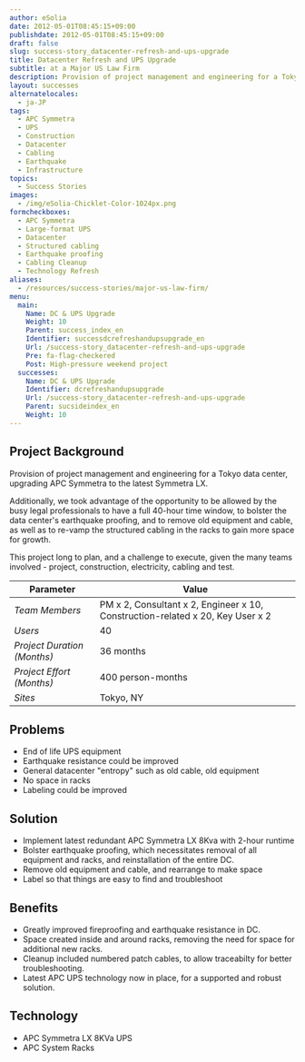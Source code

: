 ```yaml
---
author: eSolia
date: 2012-05-01T08:45:15+09:00
publishdate: 2012-05-01T08:45:15+09:00
draft: false
slug: success-story_datacenter-refresh-and-ups-upgrade
title: Datacenter Refresh and UPS Upgrade
subtitle: at a Major US Law Firm
description: Provision of project management and engineering for a Tokyo data center, upgrading APC Symmetra to the latest Symmetra LX. - from eSolia Inc.
layout: successes
alternatelocales:
  - ja-JP
tags:
  - APC Symmetra
  - UPS
  - Construction
  - Datacenter
  - Cabling
  - Earthquake
  - Infrastructure
topics:
  - Success Stories
images:  
  - /img/eSolia-Chicklet-Color-1024px.png
formcheckboxes:
  - APC Symmetra
  - Large-format UPS
  - Datacenter
  - Structured cabling
  - Earthquake proofing
  - Cabling Cleanup
  - Technology Refresh
aliases:
  - /resources/success-stories/major-us-law-firm/
menu:
  main:
    Name: DC & UPS Upgrade
    Weight: 10
    Parent: success_index_en
    Identifier: successdcrefreshandupsupgrade_en
    Url: /success-story_datacenter-refresh-and-ups-upgrade
    Pre: fa-flag-checkered
    Post: High-pressure weekend project
  successes:
    Name: DC & UPS Upgrade
    Identifier: dcrefreshandupsupgrade
    Url: /success-story_datacenter-refresh-and-ups-upgrade
    Parent: sucsideindex_en
    Weight: 10
---
```


## Project Background

Provision of project management and engineering for a Tokyo data center, upgrading APC Symmetra to the latest Symmetra LX.

Additionally, we took advantage of the opportunity to be allowed by the busy legal professionals to have a full 40-hour time window, to bolster the data center's earthquake proofing, and to remove old equipment and cable, as well as to re-vamp the structured cabling in the racks to gain more space for growth.

This project long to plan, and a challenge to execute, given the many teams involved - project, construction, electricity, cabling and test.

Parameter | Value
------|------
_Team Members_ | PM x 2, Consultant x 2, Engineer x 10, Construction-related x 20, Key User x 2
_Users_ | 40
_Project Duration (Months)_ | 36 months
_Project Effort (Months)_ | 400 person-months
_Sites_ | Tokyo, NY

## Problems

* End of life UPS equipment
* Earthquake resistance could be improved
* General datacenter "entropy" such as old cable, old equipment
* No space in racks
* Labeling could be improved

## Solution

* Implement latest redundant APC Symmetra LX 8Kva with 2-hour runtime
* Bolster earthquake proofing, which necessitates removal of all equipment and racks, and reinstallation of the entire DC.
* Remove old equipment and cable, and rearrange to make space
* Label so that things are easy to find and troubleshoot

## Benefits

* Greatly improved fireproofing and earthquake resistance in DC.
* Space created inside and around racks, removing the need for space for additional new racks.
* Cleanup included numbered patch cables, to allow traceabilty for better troubleshooting.
* Latest APC UPS technology now in place, for a supported and robust solution.

## Technology

* APC Symmetra LX 8KVa UPS
* APC System Racks
